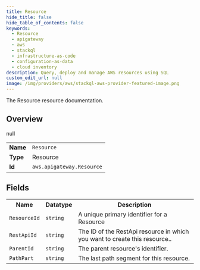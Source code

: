 ```yaml
---
title: Resource
hide_title: false
hide_table_of_contents: false
keywords:
  - Resource
  - apigateway
  - aws
  - stackql
  - infrastructure-as-code
  - configuration-as-data
  - cloud inventory
description: Query, deploy and manage AWS resources using SQL
custom_edit_url: null
image: /img/providers/aws/stackql-aws-provider-featured-image.png
---
```

The Resource resource documentation.

## Overview
<table><tbody>
<tr><td><b>Name</b></td><td><code>Resource</code></td></tr>
<tr><td><b>Type</b></td><td>Resource</td></tr>
null
<tr><td><b>Id</b></td><td><code>aws.apigateway.Resource</code></td></tr>
</tbody></table>

## Fields
<table><tbody>
<tr><th>Name</th><th>Datatype</th><th>Description</th></tr>
<tr><td><code>ResourceId</code></td><td><code>string</code></td><td>A unique primary identifier for a Resource</td></tr><tr><td><code>RestApiId</code></td><td><code>string</code></td><td>The ID of the RestApi resource in which you want to create this resource..</td></tr><tr><td><code>ParentId</code></td><td><code>string</code></td><td>The parent resource's identifier.</td></tr><tr><td><code>PathPart</code></td><td><code>string</code></td><td>The last path segment for this resource.</td></tr>
</tbody></table>